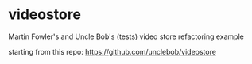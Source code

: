 # videostore
Martin Fowler's and Uncle Bob's (tests) video store refactoring example

starting from this repo: https://github.com/unclebob/videostore
